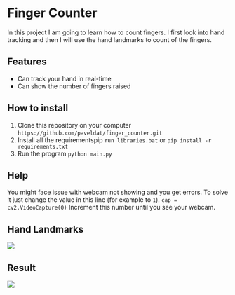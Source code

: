 # Finger Counter
In this project I am going to learn how to count fingers. 
I first look into hand tracking and then I will use the hand landmarks to count of the fingers.

## Features
* Can track your hand in real-time
* Can show the number of fingers raised

## How to install
1. Clone this repository on your computer
`https://github.com/paveldat/finger_counter.git`
2. Install all the requirementspip 
`run libraries.bat` or
`pip install -r requirements.txt`
3. Run the program
`python main.py`

## Help
You might face issue with webcam not showing and you get errors.
To solve it just change the value in this line (for example to `1`).
`cap = cv2.VideoCapture(0)`
Increment this number until you see your webcam.

## Hand Landmarks
<img src="https://github.com/paveldat/gesture_volume_control/blob/main/img/HandLandmarks.png">

## Result
<img src="https://github.com/paveldat/finger_counter/blob/main/img/result.gif">
